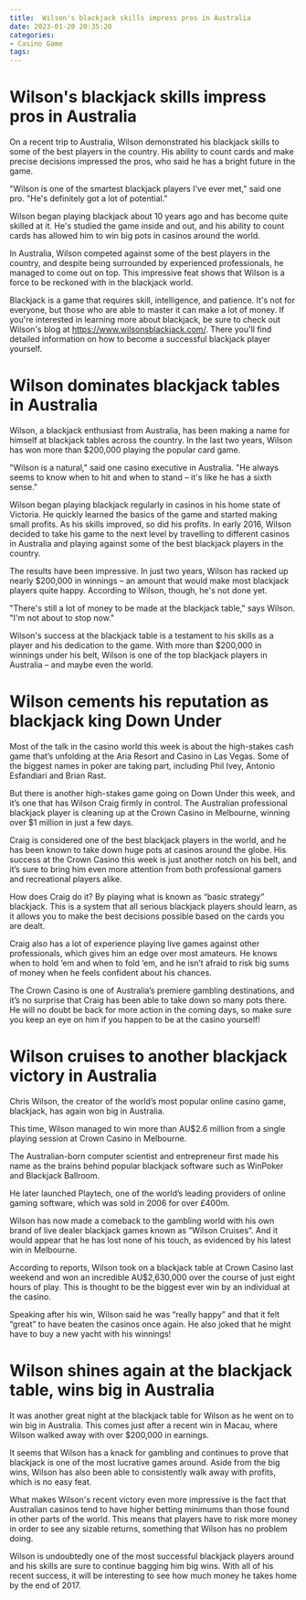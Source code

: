 ```yaml
---
title:  Wilson's blackjack skills impress pros in Australia
date: 2023-01-20 20:35:20
categories:
- Casino Game
tags:
---
```



#   Wilson's blackjack skills impress pros in Australia

On a recent trip to Australia, Wilson demonstrated his blackjack skills to some of the best players in the country. His ability to count cards and make precise decisions impressed the pros, who said he has a bright future in the game.

"Wilson is one of the smartest blackjack players I've ever met," said one pro. "He's definitely got a lot of potential."

Wilson began playing blackjack about 10 years ago and has become quite skilled at it. He's studied the game inside and out, and his ability to count cards has allowed him to win big pots in casinos around the world.

In Australia, Wilson competed against some of the best players in the country, and despite being surrounded by experienced professionals, he managed to come out on top. This impressive feat shows that Wilson is a force to be reckoned with in the blackjack world.

Blackjack is a game that requires skill, intelligence, and patience. It's not for everyone, but those who are able to master it can make a lot of money. If you're interested in learning more about blackjack, be sure to check out Wilson's blog at https://www.wilsonsblackjack.com/. There you'll find detailed information on how to become a successful blackjack player yourself.

#   Wilson dominates blackjack tables in Australia

Wilson, a blackjack enthusiast from Australia, has been making a name for himself at blackjack tables across the country. In the last two years, Wilson has won more than $200,000 playing the popular card game.

"Wilson is a natural," said one casino executive in Australia. "He always seems to know when to hit and when to stand – it's like he has a sixth sense."

Wilson began playing blackjack regularly in casinos in his home state of Victoria. He quickly learned the basics of the game and started making small profits. As his skills improved, so did his profits. In early 2016, Wilson decided to take his game to the next level by travelling to different casinos in Australia and playing against some of the best blackjack players in the country.

The results have been impressive. In just two years, Wilson has racked up nearly $200,000 in winnings – an amount that would make most blackjack players quite happy. According to Wilson, though, he's not done yet.

"There's still a lot of money to be made at the blackjack table," says Wilson. "I'm not about to stop now."

Wilson's success at the blackjack table is a testament to his skills as a player and his dedication to the game. With more than $200,000 in winnings under his belt, Wilson is one of the top blackjack players in Australia – and maybe even the world.

#   Wilson cements his reputation as blackjack king Down Under

Most of the talk in the casino world this week is about the high-stakes cash game that’s unfolding at the Aria Resort and Casino in Las Vegas. Some of the biggest names in poker are taking part, including Phil Ivey, Antonio Esfandiari and Brian Rast.

But there is another high-stakes game going on Down Under this week, and it’s one that has Wilson Craig firmly in control. The Australian professional blackjack player is cleaning up at the Crown Casino in Melbourne, winning over $1 million in just a few days.

Craig is considered one of the best blackjack players in the world, and he has been known to take down huge pots at casinos around the globe. His success at the Crown Casino this week is just another notch on his belt, and it’s sure to bring him even more attention from both professional gamers and recreational players alike.

How does Craig do it? By playing what is known as “basic strategy” blackjack. This is a system that all serious blackjack players should learn, as it allows you to make the best decisions possible based on the cards you are dealt.

Craig also has a lot of experience playing live games against other professionals, which gives him an edge over most amateurs. He knows when to hold ‘em and when to fold ‘em, and he isn’t afraid to risk big sums of money when he feels confident about his chances.

The Crown Casino is one of Australia’s premiere gambling destinations, and it’s no surprise that Craig has been able to take down so many pots there. He will no doubt be back for more action in the coming days, so make sure you keep an eye on him if you happen to be at the casino yourself!

#   Wilson cruises to another blackjack victory in Australia

Chris Wilson, the creator of the world’s most popular online casino game, blackjack, has again won big in Australia.

This time, Wilson managed to win more than AU$2.6 million from a single playing session at Crown Casino in Melbourne.

The Australian-born computer scientist and entrepreneur first made his name as the brains behind popular blackjack software such as WinPoker and Blackjack Ballroom.

He later launched Playtech, one of the world’s leading providers of online gaming software, which was sold in 2006 for over £400m.

Wilson has now made a comeback to the gambling world with his own brand of live dealer blackjack games known as “Wilson Cruises”. And it would appear that he has lost none of his touch, as evidenced by his latest win in Melbourne.

According to reports, Wilson took on a blackjack table at Crown Casino last weekend and won an incredible AU$2,630,000 over the course of just eight hours of play. This is thought to be the biggest ever win by an individual at the casino.

Speaking after his win, Wilson said he was “really happy” and that it felt “great” to have beaten the casinos once again. He also joked that he might have to buy a new yacht with his winnings!

#  Wilson shines again at the blackjack table, wins big in Australia

It was another great night at the blackjack table for Wilson as he went on to win big in Australia. This comes just after a recent win in Macau, where Wilson walked away with over $200,000 in earnings.

It seems that Wilson has a knack for gambling and continues to prove that blackjack is one of the most lucrative games around. Aside from the big wins, Wilson has also been able to consistently walk away with profits, which is no easy feat.

What makes Wilson's recent victory even more impressive is the fact that Australian casinos tend to have higher betting minimums than those found in other parts of the world. This means that players have to risk more money in order to see any sizable returns, something that Wilson has no problem doing.

Wilson is undoubtedly one of the most successful blackjack players around and his skills are sure to continue bagging him big wins. With all of his recent success, it will be interesting to see how much money he takes home by the end of 2017.